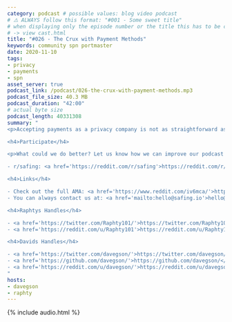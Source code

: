 ```yaml
---
category: podcast # possible values: blog video podcast
# ⚠️ ALWAYS follow this format: "#001 - Some sweet title"
# when displaying only the episode number or the title this has to be constant
# -> view cast.html
title: "#026 - The Crux with Payment Methods"
keywords: community spn portmaster
date: 2020-11-10
tags:
- privacy
- payments
- spn
asset_server: true
podcast_link: /podcast/026-the-crux-with-payment-methods.mp3
podcast_file_size: 40.3 MB
podcast_duration: "42:00"
# actual byte size
podcast_length: 40331308
summary: "
<p>Accepting payments as a privacy company is not as straightforward as it might seem. Instead of ignoring privacy issues as most companies do, we feel the best way to protect any user data is to not collect it in the first place. On the other hand we have legal requirements we need to fulfill. Finding the best solution requires a lot of thought. Additionally, being a privacy company means that many payment vendors are not too keen to provide us with their services. Raphael and David sit down and have an extensive talk about all of these aspects.</p>

<h4>Participate</h4>

<p>What could we do better? Let us know how we can improve our podcast on reddit:</p>

- r/safing: <a href='https://reddit.com/r/safing'>https://reddit.com/r/safing</a><br/>

<h4>Links</h4>

- Check out the full AMA: <a href='https://www.reddit.com/iv6mca/'>https://www.reddit.com/iv6mca/</a></br>
- You can always contact us at: <a href='mailto:hello@safing.io'>hello@safing.io</a>

<h4>Raphtys Handles</h4>

- <a href='https://twitter.com/Raphty101/'>https://twitter.com/Raphty101/</a><br/>
- <a href='https://reddit.com/u/Raphty101'>https://reddit.com/u/Raphty101</a><br/>

<h4>Davids Handles</h4>

- <a href='https://twitter.com/davegson/'>https://twitter.com/davegson/</a><br/>
- <a href='https://github.com/davegson/'>https://github.com/davegson/</a><br/>
- <a href='https://reddit.com/u/davegson/'>https://reddit.com/u/davegson/</a><br/>
"
hosts:
- davegson
- raphty
---
```


{% include audio.html %}
